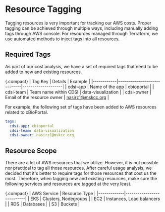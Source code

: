 # Resource Tagging
Tagging resources is very important for tracking our AWS costs. Proper tagging can be achieved through multiple ways, including manually adding tags through AWS console. For resources managed through Terraform, we use automated methods to inject tags into all resources.

## Required Tags
As part of our cost analysis, we have a set of required tags that need to be added to new and existing resources.

{.compact}
| Tag Key    | Details                     | Example            |
|------------|-----------------------------|--------------------|
| cdsi-app   | Name of the app             | cbioportal         |
| cdsi-team  | Team name within CDSI       | data-visualization |
| cdsi-owner | Email of the resource owner | nasirz1@mskcc.org  |

For example, the following set of tags have been added to AWS resources related to cBioPortal.
```yaml
tags:
  cdsi-app: cbioportal
  cdsi-team: data-visualization
  cdsi-owner: nasirz1@mskcc.org
```

## Resource Scope
There are a lot of AWS resources that we utilize. However, it is not possible nor practical to tag all those resources. After careful usage analysis, we decided that it's better to require tags for those resources that cost us the most. Therefore, when tagging new and existing resources, make sure the following services and resources are tagged at the very least.

{.compact}
| AWS Service | Resource Type             |
|-------------|---------------------------|
| EKS         | Clusters, Nodegroups      |
| EC2         | Instances, Load balancers |
| RDS         | Databases                 |
| S3          | Buckets                   |